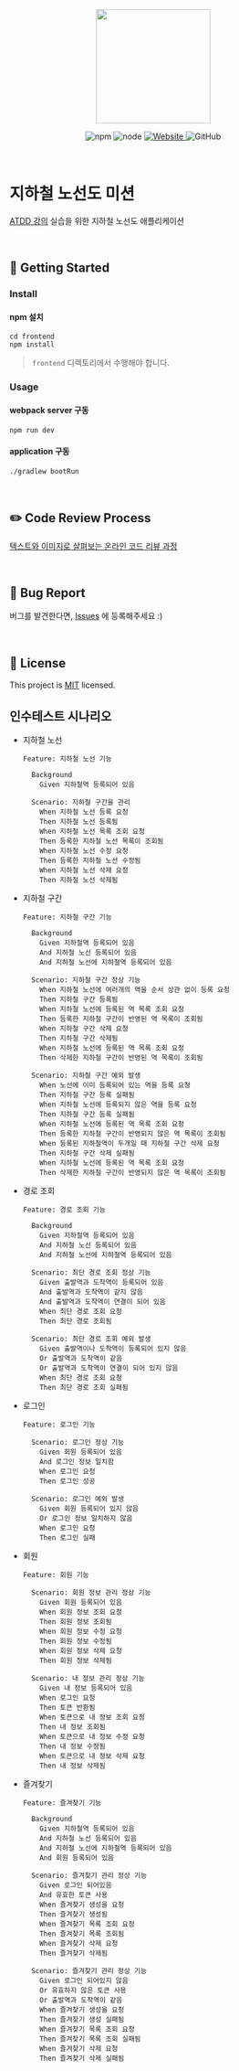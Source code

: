 <p align="center">
    <img width="200px;" src="https://raw.githubusercontent.com/woowacourse/atdd-subway-admin-frontend/master/images/main_logo.png"/>
</p>
<p align="center">
  <img alt="npm" src="https://img.shields.io/badge/npm-%3E%3D%205.5.0-blue">
  <img alt="node" src="https://img.shields.io/badge/node-%3E%3D%209.3.0-blue">
  <a href="https://edu.nextstep.camp/c/R89PYi5H" alt="nextstep atdd">
    <img alt="Website" src="https://img.shields.io/website?url=https%3A%2F%2Fedu.nextstep.camp%2Fc%2FR89PYi5H">
  </a>
  <img alt="GitHub" src="https://img.shields.io/github/license/next-step/atdd-subway-service">
</p>

<br>

# 지하철 노선도 미션
[ATDD 강의](https://edu.nextstep.camp/c/R89PYi5H) 실습을 위한 지하철 노선도 애플리케이션

<br>

## 🚀 Getting Started

### Install
#### npm 설치
```
cd frontend
npm install
```
> `frontend` 디렉토리에서 수행해야 합니다.

### Usage
#### webpack server 구동
```
npm run dev
```
#### application 구동
```
./gradlew bootRun
```
<br>

## ✏️ Code Review Process
[텍스트와 이미지로 살펴보는 온라인 코드 리뷰 과정](https://github.com/next-step/nextstep-docs/tree/master/codereview)

<br>

## 🐞 Bug Report

버그를 발견한다면, [Issues](https://github.com/next-step/atdd-subway-service/issues) 에 등록해주세요 :)

<br>

## 📝 License

This project is [MIT](https://github.com/next-step/atdd-subway-service/blob/master/LICENSE.md) licensed.



## 인수테스트 시나리오
- 지하철 노선
    ```
    Feature: 지하철 노선 기능
    
      Background
        Given 지하철역 등록되어 있음
      
      Scenario: 지하철 구간을 관리
        When 지하철 노선 등록 요청
        Then 지하철 노선 등록됨
        When 지하철 노선 목록 조회 요청
        Then 등록한 지하철 노선 목록이 조회됨
        When 지하철 노선 수정 요청
        Then 등록한 지하철 노선 수정됨  
        When 지하철 노선 삭제 요청
        Then 지하철 노선 삭제됨
    ```

- 지하철 구간
    ```
    Feature: 지하철 구간 기능
    
      Background
        Given 지하철역 등록되어 있음
        And 지하철 노선 등록되어 있음
        And 지하철 노선에 지하철역 등록되어 있음
      
      Scenario: 지하철 구간 정상 기능
        When 지하철 노선에 여러개의 역을 순서 상관 없이 등록 요청
        Then 지하철 구간 등록됨
        When 지하철 노선에 등록된 역 목록 조회 요청
        Then 등록한 지하철 구간이 반영된 역 목록이 조회됨
        When 지하철 구간 삭제 요청
        Then 지하철 구간 삭제됨
        When 지하철 노선에 등록된 역 목록 조회 요청
        Then 삭제한 지하철 구간이 반영된 역 목록이 조회됨
  
      Scenario: 지하철 구간 예외 발생
        When 노선에 이미 등록되어 있는 역을 등록 요청
        Then 지하철 구간 등록 실패됨
        When 지하철 노선에 등록되지 않은 역을 등록 요청
        Then 지하철 구간 등록 실패됨
        When 지하철 노선에 등록된 역 목록 조회 요청
        Then 등록한 지하철 구간이 반영되지 않은 역 목록이 조회됨
        When 등록된 지하철역이 두개일 때 지하철 구간 삭제 요청
        Then 지하철 구간 삭제 실패됨
        When 지하철 노선에 등록된 역 목록 조회 요청
        Then 삭제한 지하철 구간이 반영되지 않은 역 목록이 조회됨
    ```

- 경로 조회
    ```
    Feature: 경로 조회 기능
    
      Background
        Given 지하철역 등록되어 있음
        And 지하철 노선 등록되어 있음
        And 지하철 노선에 지하철역 등록되어 있음
      
      Scenario: 최단 경로 조회 정상 기능
        Given 출발역과 도착역이 등록되어 있음
        And 출발역과 도착역이 같지 않음
        And 출발역과 도착역이 연결이 되어 있음
        When 최단 경로 조회 요청
        Then 최단 경로 조회됨
  
      Scenario: 최단 경로 조회 예외 발생
        Given 출발역이나 도착역이 등록되어 있지 않음
        Or 출발역과 도착역이 같음
        Or 출발역과 도착역이 연결이 되어 있지 않음
        When 최단 경로 조회 요청
        Then 최단 경로 조회 실패됨
    ```

- 로그인
    ```
    Feature: 로그인 기능

      Scenario: 로그인 정상 기능
        Given 회원 등록되어 있음
        And 로그인 정보 일치함 
        When 로그인 요청
        Then 로그인 성공

      Scenario: 로그인 예외 발생
        Given 회원 등록되어 있지 않음
        Or 로그인 정보 일치하지 않음
        When 로그인 요청
        Then 로그인 실패
    ```

- 회원
    ```
    Feature: 회원 기능

      Scenario: 회원 정보 관리 정상 기능
        Given 회원 등록되어 있음
        When 회원 정보 조회 요청
        Then 회원 정보 조회됨
        When 회원 정보 수정 요청
        Then 회원 정보 수정됨
        When 회원 정보 삭제 요청
        Then 회원 정보 삭제됨

      Scenario: 내 정보 관리 정상 기능
        Given 내 정보 등록되어 있음
        When 로그인 요청
        Then 토큰 반환됨
        When 토큰으로 내 정보 조회 요청
        Then 내 정보 조회됨
        When 토큰으로 내 정보 수정 요청
        Then 내 정보 수정됨
        When 토큰으로 내 정보 삭제 요청
        Then 내 정보 삭제됨
    ```

- 즐겨찾기
    ```
    Feature: 즐겨찾기 기능

      Background 
        Given 지하철역 등록되어 있음
        And 지하철 노선 등록되어 있음
        And 지하철 노선에 지하철역 등록되어 있음
        And 회원 등록되어 있음
    
      Scenario: 즐겨찾기 관리 정상 기능
        Given 로그인 되어있음
        And 유효한 토큰 사용
        When 즐겨찾기 생성을 요청
        Then 즐겨찾기 생성됨
        When 즐겨찾기 목록 조회 요청
        Then 즐겨찾기 목록 조회됨
        When 즐겨찾기 삭제 요청
        Then 즐겨찾기 삭제됨

      Scenario: 즐겨찾기 관리 정상 기능
        Given 로그인 되어있지 않음
        Or 유효하지 않은 토큰 사용
        Or 출발역과 도착역이 같음
        When 즐겨찾기 생성을 요청
        Then 즐겨찾기 생성 실패됨
        When 즐겨찾기 목록 조회 요청
        Then 즐겨찾기 목록 조회 실패됨
        When 즐겨찾기 삭제 요청
        Then 즐겨찾기 삭제 실패됨
    ```
